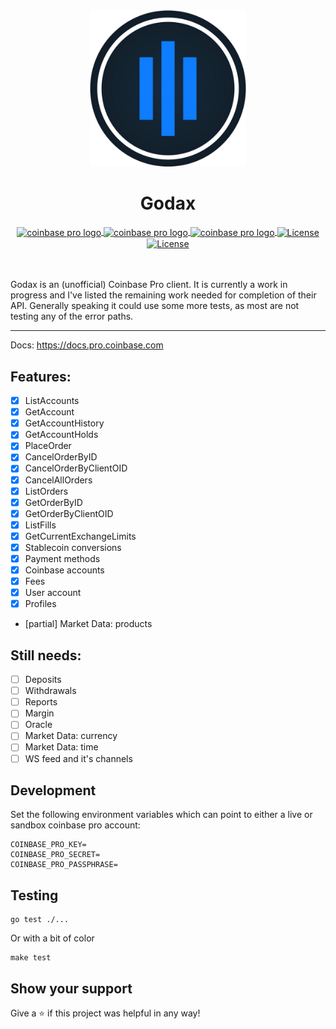<div align="center">
  <img src="coinbase_pro_logo.png" alt="coinbase pro logo" height="250" width="250" />
  <h1 align="center">Godax</h1>
  <a href="https://goreportcard.com/report/github.com/bradford-hamilton/godax">
    <img src="https://goreportcard.com/badge/github.com/bradford-hamilton/godax" alt="coinbase pro logo" align="center" />
  </a>
  <a href="https://godoc.org/github.com/bradford-hamilton/godax">
    <img src="https://godoc.org/github.com/bradford-hamilton/godax?status.svg" alt="coinbase pro logo" align="center" />
  </a>
  <a href="https://golang.org/dl">
    <img src="https://img.shields.io/badge/go-1.14.3-9cf.svg" alt="coinbase pro logo" align="center" />
  </a>
  <a href="https://codecov.io/gh/bradford-hamilton/godax">
    <img src="https://codecov.io/gh/bradford-hamilton/godax/branch/master/graph/badge.svg" alt="License" align="center">
  </a>
  <a href="https://github.com/bradford-hamilton/godax/blob/master/LICENSE">
    <img src="https://img.shields.io/badge/license-MIT-blue.svg" alt="License" align="center">
  </a>
</div>
<br />
<br />

Godax is an (unofficial) Coinbase Pro client. It is currently a work in progress and I've listed the remaining work needed for completion of their API. Generally speaking it could use some more tests, as most are not testing any of the error paths.
___

Docs:
https://docs.pro.coinbase.com

## Features:
- [x] ListAccounts
- [x] GetAccount
- [x] GetAccountHistory
- [x] GetAccountHolds
- [x] PlaceOrder
- [x] CancelOrderByID
- [x] CancelOrderByClientOID
- [x] CancelAllOrders
- [x] ListOrders
- [x] GetOrderByID
- [x] GetOrderByClientOID
- [x] ListFills
- [x] GetCurrentExchangeLimits
- [x] Stablecoin conversions
- [x] Payment methods
- [x] Coinbase accounts
- [x] Fees
- [x] User account
- [x] Profiles
- [partial] Market Data: products

## Still needs:
- [ ] Deposits
- [ ] Withdrawals
- [ ] Reports
- [ ] Margin
- [ ] Oracle
- [ ] Market Data: currency
- [ ] Market Data: time
- [ ] WS feed and it's channels

## Development
Set the following environment variables which can point to either a live or sandbox coinbase pro account:
```
COINBASE_PRO_KEY=
COINBASE_PRO_SECRET=
COINBASE_PRO_PASSPHRASE=
```

## Testing
```
go test ./...
```
Or with a bit of color
```
make test
```

## Show your support

Give a ⭐ if this project was helpful in any way!